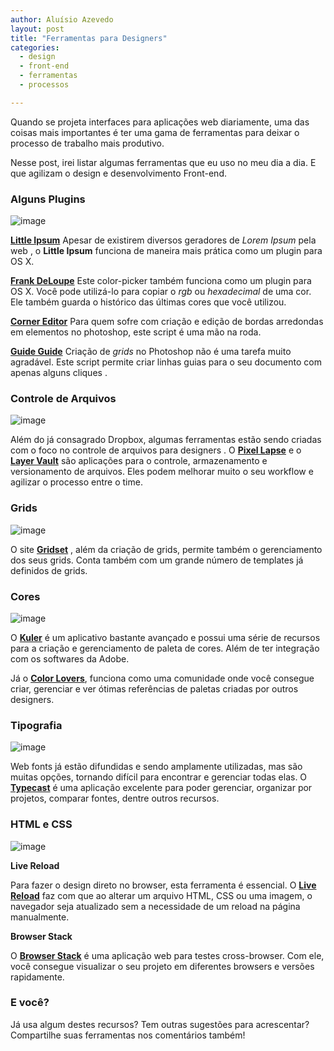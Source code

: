 ```yaml
---
author: Aluísio Azevedo
layout: post
title: "Ferramentas para Designers"
categories:
  - design
  - front-end
  - ferramentas
  - processos

---
```



Quando se projeta interfaces para aplicações web diariamente, uma das coisas mais importantes é ter uma gama de ferramentas para deixar o processo de trabalho mais produtivo.

Nesse post, irei listar algumas ferramentas que eu uso no meu dia a dia. E que agilizam o design e desenvolvimento Front-end.

<!--more-->



### Alguns Plugins

![image](/blog/images/plugins.png)

[**Little Ipsum**](http://littleipsum.com/)
Apesar de existirem diversos geradores de _Lorem Ipsum_ pela web , o **Little Ipsum** funciona de maneira mais prática como um plugin para OS X.

[**Frank DeLoupe**](http://www.jumpzero.com/frank/)
Este color-picker também funciona como um plugin para OS X. Você pode utilizá-lo para copiar o _rgb_ ou _hexadecimal_ de uma cor. Ele também guarda o histórico das últimas cores que você utilizou.

[**Corner Editor**](http://photoshopscripts.wordpress.com/2013/02/03/corner-editor-photoshop-script/)
Para quem sofre com criação e edição de bordas arredondas em elementos no photoshop, este script é uma mão na roda.

[**Guide Guide**](http://guideguide.me/)
Criação de _grids_ no Photoshop não é uma tarefa muito agradável. Este script permite criar linhas guias para o seu documento com apenas alguns cliques .




### Controle de Arquivos

![image](/blog/images/layervault.png)

Além do já consagrado Dropbox, algumas ferramentas estão sendo criadas com o foco no controle de arquivos para designers .
O [**Pixel Lapse**](https://www.pixelapse.com/) e o [**Layer Vault**](https://layervault.com/) são aplicações para o controle, armazenamento e versionamento de arquivos. Eles podem melhorar muito o seu workflow e agilizar o processo entre o time.



### Grids

![image](/blog/images/grid.png)

O site [**Gridset**](https://gridsetapp.com/) , além da criação de grids, permite também o gerenciamento dos seus grids. Conta também com um grande número de templates já definidos de grids.



### Cores

![image](/blog/images/colors.png)

O [**Kuler**](https://kuler.adobe.com/) é um aplicativo bastante avançado e possui uma série de recursos para a criação e gerenciamento de paleta de cores. Além de ter integração com os softwares da Adobe.

Já o [**Color Lovers**](http://www.colourlovers.com/), funciona como uma  comunidade onde você consegue criar, gerenciar e ver ótimas referências de paletas criadas por outros designers.



### Tipografia

![image](/blog/images/type.png)

Web fonts já estão difundidas e sendo amplamente utilizadas, mas são muitas opções, tornando difícil para encontrar e gerenciar todas elas. O [**Typecast**](http://typecast.com/) é uma aplicação excelente para poder gerenciar, organizar por projetos, comparar fontes, dentre outros recursos.



### HTML e CSS

![image](/blog/images/sublime.png)

**Live Reload**

Para fazer o design direto no browser, esta ferramenta é essencial. O [**Live Reload**](http://livereload.com/) faz com que ao alterar um arquivo HTML, CSS ou uma imagem, o navegador seja atualizado sem a necessidade de um reload na página manualmente.

**Browser Stack**

O [**Browser Stack**](http://www.browserstack.com/) é uma aplicação web para testes cross-browser. Com ele, você consegue visualizar o seu projeto em diferentes browsers e versões rapidamente.



### E você?

Já usa algum destes recursos? Tem outras sugestões para acrescentar?
Compartilhe suas ferramentas nos comentários também!














